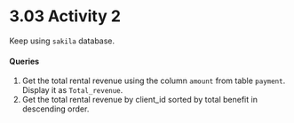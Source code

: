 # 3.03 Activity 2

Keep using `sakila` database.

#### Queries

1. Get the total rental revenue using the column `amount` from table `payment`. Display it as `Total_revenue`. 
2. Get the total rental revenue by client_id sorted by total benefit in descending order.
